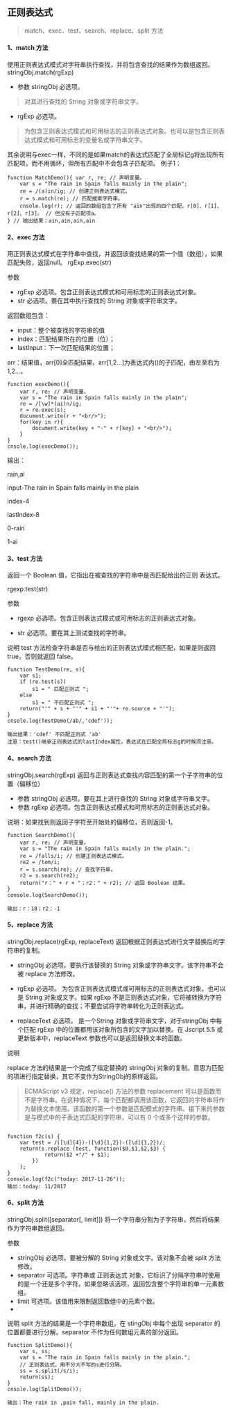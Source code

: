 ## 正则表达式
>  match、exec、test、search、replace、split 方法

#### 1、match 方法 

使用正则表达式模式对字符串执行查找，并将包含查找的结果作为数组返回。 
stringObj.match(rgExp) 

- 参数 stringObj 必选项。
> 对其进行查找的 String 对象或字符串文字。

- rgExp 必选项。
> 为包含正则表达式模式和可用标志的正则表达式对象。也可以是包含正则表达式模式和可用标志的变量名或字符串文字。 

其余说明与exec一样，不同的是如果match的表达式匹配了全局标记g将出现所有匹配项，而不用循环，但所有匹配中不会包含子匹配项。 
例子1： 
```
function MatchDemo(){ var r, re; // 声明变量。 
    var s = "The rain in Spain falls mainly in the plain"; 
    re = /(a)in/ig; // 创建正则表达式模式。 
    r = s.match(re); // 匹配搜索字符串。 
    cnsole.log(r); // 返回的数组包含了所有 "ain"出现的四个匹配，r[0]、r[1]、r[2]、r[3]。 // 但没有子匹配项a。
} // 输出结果：ain,ain,ain,ain
 ```
####  2、exec 方法 

用正则表达式模式在字符串中查找，并返回该查找结果的第一个值（数组），如果匹配失败，返回null。
rgExp.exec(str) 

参数
-  rgExp 必选项。包含正则表达式模式和可用标志的正则表达式对象。 
-  str 必选项。要在其中执行查找的 String 对象或字符串文字。 

返回数组包含： 
- input：整个被查找的字符串的值
- index：匹配结果所在的位置（位）； 
- lastInput：下一次匹配结果的位置； 

arr：结果值，arr[0]全匹配结果，arr[1,2...]为表达式内()的子匹配，由左至右为1,2...。 


```
function execDemo(){ 
    var r, re; // 声明变量。 
    var s = "The rain in Spain falls mainly in the plain"; 
    re = /[\w]*(ai)n/ig; 
    r = re.exec(s); 
    document.write(r + "<br/>"); 
    for(key in r){ 
        document.write(key + "-" + r[key] + "<br/>"); 
    } 
} 
cnsole.log(execDemo()); 
```
输出： 

rain,ai 

input-The rain in Spain falls mainly in the plain 

index-4 

lastIndex-8 

0-rain 

1-ai 

#### 3、test 方法 

返回一个 Boolean 值，它指出在被查找的字符串中是否匹配给出的正则
表达式。 

rgexp.test(str) 

参数 

- rgexp 必选项。包含正则表达式模式或可用标志的正则表达式对象。 

- str 必选项。要在其上测试查找的字符串。 

说明 
test 方法检查字符串是否与给出的正则表达式模式相匹配，如果是则返回 true，否则就返回 false。

```
function TestDemo(re, s){ 
    var s1; 
    if (re.test(s)) 
        s1 = " 匹配正则式 "; 
    else 
        s1 = " 不匹配正则式 "; 
    return("'" + s + "'" + s1 + "'"+ re.source + "'"); 
} 
cnsole.log(TestDemo(/ab/,'cdef'));

输出结果：'cdef' 不匹配正则式 'ab' 
注意：test()继承正则表达式的lastIndex属性，表达式在匹配全局标志g的时候须注意。 
```

#### 4、search 方法 

stringObj.search(rgExp)
返回与正则表达式查找内容匹配的第一个子字符串的位置（偏移位）


- 参数  stringObj 必选项。要在其上进行查找的 String 对象或字符串文字。 
- 参数  rgExp 必选项。包含正则表达式模式和可用标志的正则表达式对象。 

说明：如果找到则返回子字符至开始处的偏移位，否则返回-1。

```
function SearchDemo(){ 
    var r, re; // 声明变量。 
    var s = "The rain in Spain falls mainly in the plain."; 
    re = /falls/i; // 创建正则表达式模式。 
    re2 = /tom/i; 
    r = s.search(re); // 查找字符串。 
    r2 = s.search(re2); 
    return("r：" + r + "；r2：" + r2); // 返回 Boolean 结果。 
} 
console.log(SearchDemo());

输出：r：18；r2：-1 
```
#### 5、replace 方法 

stringObj.replace(rgExp, replaceText) 
返回根据正则表达式进行文字替换后的字符串的复制。 


- stringObj 
必选项。要执行该替换的 String 对象或字符串文字。该字符串不会被 replace 方法修改。

- rgExp 必选项。
为包含正则表达式模式或可用标志的正则表达式对象。也可以是 String 对象或文字。如果 rgExp 不是正则表达式对象，它将被转换为字符串，并进行精确的查找；不要尝试将字符串转化为正则表达式。 

- replaceText 必选项。
是一个String 对象或字符串文字，对于stringObj 中每个匹配 rgExp 中的位置都用该对象所包含的文字加以替换。在 Jscript 5.5 或更新版本中，replaceText 参数也可以是返回替换文本的函数。

说明 

replace 方法的结果是一个完成了指定替换的 stringObj 对象的复制。意思为匹配的项进行指定替换，其它不变作为StringObj的原样返回。 
> ECMAScript v3 规定，replace() 方法的参数 replacement 可以是函数而不是字符串。在这种情况下，每个匹配都调用该函数，它返回的字符串将作为替换文本使用。该函数的第一个参数是匹配模式的字符串。接下来的参数是与模式中的子表达式匹配的字符串，可以有 0 个或多个这样的参数。


```

function f2c(s) { 
    var test = /([\d]{4})-([\d]{1,2})-([\d]{1,2})/; 
    return(s.replace (test, function($0,$1,$2,$3) { 
            return($2 +"/" + $1); 
        }) 
    ); 
} 
console.log(f2c("today: 2017-11-26")); 
输出：today: 11/2017
```

#### 6、split 方法 

stringObj.split([separator[, limit]]) 
将一个字符串分割为子字符串，然后将结果作为字符串数组返回。 

参数 
- stringObj 必选项。要被分解的 String 对象或文字。该对象不会被 split 方法修改。 
- separator 可选项。字符串或 正则表达式 对象，它标识了分隔字符串时使用的是一个还是多个字符。如果忽略该选项，返回包含整个字符串的单一元素数组。 
- limit 可选项。该值用来限制返回数组中的元素个数。 
- 
说明 split 方法的结果是一个字符串数组，在 stingObj 中每个出现 separator 的位置都要进行分解。separator 不作为任何数组元素的部分返回。


```
function SplitDemo(){ 
    var s, ss; 
    var s = "The rain in Spain falls mainly in the plain."; 
    // 正则表达式，用不分大不写的s进行分隔。 
    ss = s.split(/s/i); 
    return(ss); 
} 
cnsole.log(SplitDemo());

输出：The rain in ,pain fall, mainly in the plain. 
```
